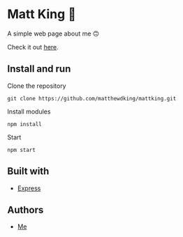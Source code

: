# Matt King :seedling:

A simple web page about me :upside_down_face:

Check it out [here](https://mattking.herokuapp.com/).

## Install and run

Clone the repository
```
git clone https://github.com/matthewdking/mattking.git
```
Install modules
```
npm install
```
Start
```
npm start
```

## Built with

- [Express](https://expressjs.com/)

## Authors

- [Me](https://github.com/matthewdking)
